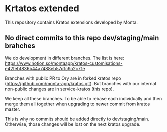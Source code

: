 # Krtatos extended

This repository contains Kratos extensions developed by Monta.

## No direct commits to this repo dev/staging/main brahches

We do development in different branches.
The list is here: https://www.notion.so/montaapp/kratos-customisations-e42febf836b44a7488eb57d1c9a2c71e

Branches with public PR to Ory are in forked kratos repo (https://github.com/monta-app/kratos.git).
But branches with our internal non-public changes are in service-kratos (this repo).

We keep all these branches. To be able to rebase each individually and then merge them all together when upgrading to newer commit from kratos master.

This is why no commits should be added directly to dev/staging/main. Otherwise, those changes will be lost on the next kratos upgrade.
